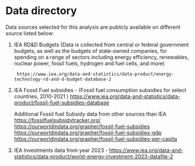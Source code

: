 # Data directory

Data sources selected for this analysis are publicly available on different source listed below: 

1. IEA RD&D Budgets (Data is collected from central or federal government budgets, as well as the budgets of state-owned companies, for spending on a range of sectors including energy efficiency, renewables, nuclear power, fossil fuels, hydrogen and fuel cells, and more) 

		https://www.iea.org/data-and-statistics/data-product/energy-technology-rd-and-d-budget-database-2

2. IEA Fossil Fuel subsidies - (Fossil fuel consumption subsidies for select countries, 2010-2021
)
		https://www.iea.org/data-and-statistics/data-product/fossil-fuel-subsidies-database

	Additional Fossil fuel Subsidy data from other sources than IEA
		https://fossilfuelsubsidytracker.org/	
		https://ourworldindata.org/grapher/fossil-fuel-subsidies	
		https://ourworldindata.org/grapher/fossil-fuel-subsidies-gdp
		https://ourworldindata.org/grapher/fossil-fuel-subsidies-per-capita

3.	IEA Investments data from year 2023 - 
		https://www.iea.org/data-and-statistics/data-product/world-energy-investment-2023-datafile-2 

